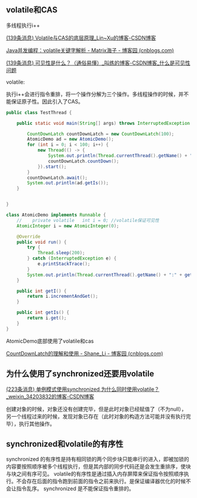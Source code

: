 ## volatile和CAS

多线程执行i++

[(139条消息) Volatile与CAS的底层原理_Lin~Xu的博客-CSDN博客](https://blog.csdn.net/rekingman/article/details/89464001)

[Java并发编程：volatile关键字解析 - Matrix海子 - 博客园 (cnblogs.com)](https://www.cnblogs.com/dolphin0520/p/3920373.html)

[(139条消息) 可见性是什么？（通俗易懂）_叫练的博客-CSDN博客_什么是可见性问题](https://blog.csdn.net/duyabc/article/details/110946997)

volatile:

执行i++会进行指令重排，将一个操作分解为三个操作。多线程操作的时候，并不能保证原子性。因此引入了CAS。

```java
public class TestThread {

    public static void main(String[] args) throws InterruptedException {

        CountDownLatch countDownLatch = new CountDownLatch(100);
        AtomicDemo ad = new AtomicDemo();
        for (int i = 0; i < 100; i++) {
            new Thread(() -> {
                System.out.println(Thread.currentThread().getName() + ":" + ad.getI());
                countDownLatch.countDown();
            }).start();
        }
        countDownLatch.await();
        System.out.println(ad.getIs());
    }


}

class AtomicDemo implements Runnable {
    //    private volatile   int i = 0; //volatile保证可见性
    AtomicInteger i = new AtomicInteger(0);

    @Override
    public void run() {
        try {
            Thread.sleep(200);
        } catch (InterruptedException e) {
            e.printStackTrace();
        }
        System.out.println(Thread.currentThread().getName() + ":" + getI());
    }

    public int getI() {
        return i.incrementAndGet();
    }

    public int getIs() {
        return i.get();
    }
}
```

AtomicDemo底部使用了volatile和cas

[CountDownLatch的理解和使用 - Shane_Li - 博客园 (cnblogs.com)](https://www.cnblogs.com/Lee_xy_z/p/10470181.html)

## 为什么使用了synchronized还要用volatile

[(223条消息) 单例模式使用synchronized,为什么同时使用volatile？_weixin_34203832的博客-CSDN博客](https://blog.csdn.net/weixin_34203832/article/details/91872584?spm=1001.2101.3001.6661.1&utm_medium=distribute.pc_relevant_t0.none-task-blog-2~default~CTRLIST~Rate-1-91872584-blog-120377907.pc_relevant_multi_platform_whitelistv3&depth_1-utm_source=distribute.pc_relevant_t0.none-task-blog-2~default~CTRLIST~Rate-1-91872584-blog-120377907.pc_relevant_multi_platform_whitelistv3&utm_relevant_index=1)

创建对象的时候，对象还没有创建完毕，但是此时对象已经赋值了（不为null），另一个线程过来的时候，发现对象已存在（此时对象的构造方法可能并没有执行完毕），执行其他操作。

## synchronized和volatile的有序性

synchronized 的有序性是持有相同锁的两个同步块只能串行的进入，即被加锁的内容要按照顺序被多个线程执行，但是其内部的同步代码还是会发生重排序，使块与块之间有序可见。
volatile的有序性是通过插入内存屏障来保证指令按照顺序执行。不会存在后面的指令跑到前面的指令之前来执行。是保证编译器优化的时候不会让指令乱序。
synchronized 是不能保证指令重排的。
